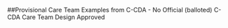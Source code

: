 ##Provisional Care Team Examples from C-CDA - No Official (balloted) C-CDA Care Team Design Approved
